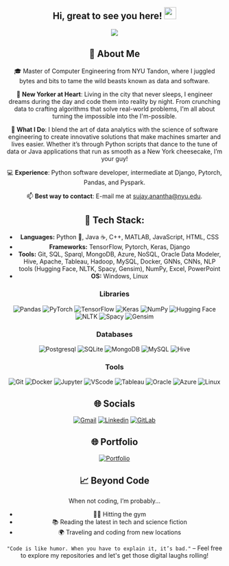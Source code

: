 <h2 align="center">
  Hi, great to see you here!
  <img src="https://media.giphy.com/media/hvRJCLFzcasrR4ia7z/giphy.gif" width="28">
</h2>
<p align="center">
    <a href="https://github.com/sujayanantha/sujayanantha"><img src="https://readme-typing-svg.herokuapp.com?color=%9370DB7&center=true&vCenter=true&lines=Welcome+to+Sujay's+profile!;Master+of+Computer+Engineering;Living+in+New+York;Always+up+for+a+coding+challenge!"></a>
</p>

<div align="center">

## 💫 About Me
🎓 Master of Computer Engineering from NYU Tandon, where I juggled bytes and bits to tame the wild beasts known as data and software.

📍 **New Yorker at Heart**: Living in the city that never sleeps, I engineer dreams during the day and code them into reality by night. From crunching data to crafting algorithms that solve real-world problems, I'm all about turning the impossible into the I'm-possible.

🚀 **What I Do**: I blend the art of data analytics with the science of software engineering to create innovative solutions that make machines smarter and lives easier. Whether it’s through Python scripts that dance to the tune of data or Java applications that run as smooth as a New York cheesecake, I’m your guy!

💻 **Experience**: Python software developer, intermediate at Django, Pytorch, Pandas, and Pyspark.

📫 **Best way to contact**: E-mail me at sujay.anantha@nyu.edu.

## 💾 Tech Stack:
- **Languages:** Python 🐍, Java ☕, C++, MATLAB, JavaScript, HTML, CSS
- **Frameworks:** TensorFlow, Pytorch, Keras, Django
- **Tools:** Git, SQL, Sparql, MongoDB, Azure, NoSQL, Oracle Data Modeler, Hive, Apache, Tableau, Hadoop, MySQL, Docker, GNNs, CNNs, NLP tools (Hugging Face, NLTK, Spacy, Gensim), NumPy, Excel, PowerPoint
- **OS:** Windows, Linux

### Libraries
![Pandas](https://img.shields.io/badge/pandas-%23150458.svg?style=for-the-badge&logo=pandas&logoColor=white) ![PyTorch](https://img.shields.io/badge/PyTorch-%23EE4C2C.svg?style=for-the-badge&logo=PyTorch&logoColor=white) ![TensorFlow](https://img.shields.io/badge/TensorFlow-%23FF6F00.svg?style=for-the-badge&logo=TensorFlow&logoColor=white) ![Keras](https://img.shields.io/badge/Keras-%23D00000.svg?style=for-the-badge&logo=Keras&logoColor=white) ![NumPy](https://img.shields.io/badge/NumPy-%23013243.svg?style=for-the-badge&logo=NumPy&logoColor=white) ![Hugging Face](https://img.shields.io/badge/Hugging%20Face-%23FFDA55.svg?style=for-the-badge&logo=Hugging%20Face&logoColor=black) ![NLTK](https://img.shields.io/badge/NLTK-%2321A1F1.svg?style=for-the-badge&logo=NLTK&logoColor=white) ![Spacy](https://img.shields.io/badge/Spacy-%2333AADD.svg?style=for-the-badge&logo=Spacy&logoColor=white) ![Gensim](https://img.shields.io/badge/Gensim-%23E34A6F.svg?style=for-the-badge&logo=Gensim&logoColor=white)

### Databases
![Postgresql](https://img.shields.io/badge/PostgreSQL-316192?style=for-the-badge&logo=postgresql&logoColor=white) ![SQLite](https://img.shields.io/badge/SQLite-07405E?style=for-the-badge&logo=sqlite&logoColor=white) ![MongoDB](https://img.shields.io/badge/MongoDB-%2347A248.svg?style=for-the-badge&logo=MongoDB&logoColor=white) ![MySQL](https://img.shields.io/badge/MySQL-4479A1?style=for-the-badge&logo=MySQL&logoColor=white) ![Hive](https://img.shields.io/badge/Hive-%23FFB000.svg?style=for-the-badge&logo=Apache%20Hive&logoColor=white) 

### Tools
![Git](https://img.shields.io/badge/Git-%23F05033.svg?style=for-the-badge&logo=Git&logoColor=white) ![Docker](https://img.shields.io/badge/Docker-%232496ED.svg?style=for-the-badge&logo=Docker&logoColor=white) ![Jupyter](https://img.shields.io/badge/Jupyter-F37626.svg?style=for-the-badge&logo=Jupyter&logoColor=white) ![VScode](https://img.shields.io/badge/Visual%20Studio%20Code-007ACC.svg?style=for-the-badge&logo=Visual-Studio-Code&logoColor=white) ![Tableau](https://img.shields.io/badge/Tableau-E97627.svg?style=for-the-badge&logo=Tableau&logoColor=white) ![Oracle](https://img.shields.io/badge/Oracle-F80000.svg?style=for-the-badge&logo=Oracle&logoColor=white) ![Azure](https://img.shields.io/badge/Azure-0078D4.svg?style=for-the-badge&logo=Microsoft%20Azure&logoColor=white)  ![Linux](https://img.shields.io/badge/Linux-FCC624?style=for-the-badge&logo=Linux&logoColor=black)

<!--
## 📊 GitHub Stats
![](https://github-readme-stats.vercel.app/api?username=Sujay-Anantha&theme=radical&hide_border=false&include_all_commits=true&count_private=true)<br/>
![](https://github-readme-stats.vercel.app/api/top-langs/?username=Sujay-Anantha&theme=radical&hide_border=false&include_all_commits=true&count_private=true&layout=compact)

## 🏆 GitHub Trophies
![](https://github-profile-trophy.vercel.app/?username=Sujay-Anantha&theme=discord&no-frame=false&no-bg=false&margin-w=4)

-->
## 🌐 Socials
[![Gmail](https://img.shields.io/badge/Gmail-D14836?style=for-the-badge&logo=gmail&logoColor=white)](mailto:sujay.anantha@nyu.edu) [![Linkedin](https://img.shields.io/badge/LinkedIn-0072b1?style=for-the-badge&logo=linkedin&logoColor=white)](https://www.linkedin.com/in/sujay-anantha-1799961b0/) 
[![GitLab](https://img.shields.io/badge/GitLab-330F63?style=for-the-badge&logo=gitlab&logoColor=white)](https://gitlab.com/sujayanantha)

## 🌐 Portfolio
[![Portfolio](https://img.shields.io/badge/Portfolio-000000?style=for-the-badge&logo=Portfolio&logoColor=white)](https://sujay-anantha.github.io/portfolio/)


## 📈 Beyond Code
When not coding, I’m probably...
- 🏋️‍♂️ Hitting the gym
- 📚 Reading the latest in tech and science fiction
- 🌍 Traveling and coding from new locations

`"Code is like humor. When you have to explain it, it’s bad."` – Feel free to explore my repositories and let's get those digital laughs rolling!

</div>
